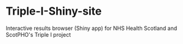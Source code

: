 # Triple-I-Shiny-site
Interactive results browser (Shiny app) for NHS Health Scotland and ScotPHO's Triple I project
